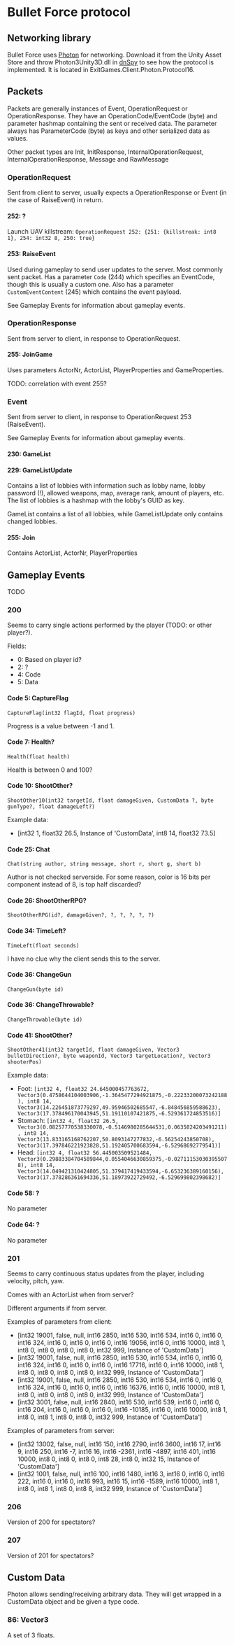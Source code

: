 Bullet Force protocol
===

## Networking library
Bullet Force uses [Photon](https://www.photonengine.com/en/PUN) for networking. Download it from the Unity Asset Store and throw Photon3Unity3D.dll in [dnSpy](https://github.com/0xd4d/dnSpy/) to see how the protocol is implemented. It is located in ExitGames.Client.Photon.Protocol16.

## Packets
Packets are generally instances of Event, OperationRequest or OperationResponse. They have an OperationCode/EventCode (byte) and parameter hashmap containing the sent or received data. The parameter always has ParameterCode (byte) as keys and other serialized data as values.

Other packet types are Init, InitResponse, InternalOperationRequest, InternalOperationResponse, Message and RawMessage

### OperationRequest
Sent from client to server, usually expects a OperationResponse or Event (in the case of RaiseEvent) in return.

#### 252: ?
Launch UAV killstream: `OperationRequest 252: {251: {killstreak: int8 1}, 254: int32 8, 250: true}`

#### 253: RaiseEvent
Used during gameplay to send user updates to the server. Most commonly sent packet. Has a parameter `Code` (244) which specifies an EventCode, though this is usually a custom one. Also has a parameter `CustomEventContent` (245) which contains the event payload.

See Gameplay Events for information about gameplay events.

### OperationResponse
Sent from server to client, in response to OperationRequest.

#### 255: JoinGame
Uses parameters ActorNr, ActorList, PlayerProperties and GameProperties.

TODO: correlation with event 255?

### Event
Sent from server to client, in response to OperationRequest 253 (RaiseEvent).

See Gameplay Events for information about gameplay events.

#### 230: GameList
#### 229: GameListUpdate
Contains a list of lobbies with information such as lobby name, lobby password (!), allowed weapons, map, average rank, amount of players, etc. The list of lobbies is a hashmap with the lobby's GUID as key.

GameList contains a list of all lobbies, while GameListUpdate only contains changed lobbies.

#### 255: Join
Contains ActorList, ActorNr, PlayerProperties

## Gameplay Events
TODO

### 200
Seems to carry single actions performed by the player (TODO: or other player?).

Fields:
- 0: Based on player id?
- 2: ?
- 4: Code
- 5: Data

#### Code 5: CaptureFlag
`CaptureFlag(int32 flagId, float progress)`

Progress is a value between -1 and 1.

#### Code 7: Health?
`Health(float health)`

Health is between 0 and 100?

#### Code 10: ShootOther?
`ShootOther10(int32 targetId, float damageGiven, CustomData ?, byte gunType?, float damageLeft?)`

Example data:
- [int32 1, float32 26.5, Instance of 'CustomData', int8 14, float32 73.5]

#### Code 25: Chat
`Chat(string author, string message, short r, short g, short b)`

Author is not checked serverside. For some reason, color is 16 bits per component instead of 8, is top half discarded?

#### Code 26: ShootOtherRPG?
`ShootOtherRPG(id?, damageGiven?, ?, ?, ?, ?, ?)`

#### Code 34: TimeLeft?
`TimeLeft(float seconds)`

I have no clue why the client sends this to the server.

#### Code 36: ChangeGun
`ChangeGun(byte id)`

#### Code 36: ChangeThrowable?
`ChangeThrowable(byte id)`

#### Code 41: ShootOther?
`ShootOther41(int32 targetId, float damageGiven, Vector3 bulletDirection?, byte weaponId, Vector3 targetLocation?, Vector3 shooterPos)`

Example data:
- Foot: `[int32 4, float32 24.645000457763672, Vector3(0.4758644104003906,-1.3645477294921875,-0.22233200073242188), int8 14, Vector3(14.226451873779297,49.95946502685547,-6.848456859588623), Vector3(17.378496170043945,51.19110107421875,-6.529361724853516)]`
- Stomach: `[int32 4, float32 26.5, Vector3(0.08257770538330078,-0.5146980285644531,0.0635824203491211), int8 14, Vector3(13.833165168762207,50.8093147277832,-6.56254243850708), Vector3(17.397846221923828,51.192405700683594,-6.52968692779541)]`
- Head: `[int32 4, float32 56.445003509521484, Vector3(0.29883384704589844,0.0554046630859375,-0.027111530303955078), int8 14, Vector3(14.049421310424805,51.379417419433594,-6.653236389160156), Vector3(17.378286361694336,51.18973922729492,-6.529699802398682)]`

#### Code 58: ?
No parameter

#### Code 64: ?
No parameter

### 201
Seems to carry continuous status updates from the player, including velocity, pitch, yaw.

Comes with an ActorList when from server?

Different arguments if from server.

Examples of parameters from client:
- [int32 19001, false, null, int16 2850, int16 530, int16 534, int16 0, int16 0, int16 324, int16 0, int16 0, int16 0, int16 19056, int16 0, int16 10000, int8 1, int8 0, int8 0, int8 0, int8 0, int32 999, Instance of 'CustomData']
- [int32 19001, false, null, int16 2850, int16 530, int16 534, int16 0, int16 0, int16 324, int16 0, int16 0, int16 0, int16 17716, int16 0, int16 10000, int8 1, int8 0, int8 0, int8 0, int8 0, int32 999, Instance of 'CustomData']
- [int32 19001, false, null, int16 2850, int16 530, int16 534, int16 0, int16 0, int16 324, int16 0, int16 0, int16 0, int16 16376, int16 0, int16 10000, int8 1, int8 0, int8 0, int8 0, int8 0, int32 999, Instance of 'CustomData']
- [int32 3001, false, null, int16 2840, int16 530, int16 539, int16 0, int16 0, int16 204, int16 0, int16 0, int16 0, int16 -10185, int16 0, int16 10000, int8 1, int8 0, int8 1, int8 0, int8 0, int32 999, Instance of 'CustomData']

Examples of parameters from server:
- [int32 13002, false, null, int16 150, int16 2790, int16 3600, int16 17, int16 9, int16 250, int16 -7, int16 16, int16 -2361, int16 -4897, int16 401, int16 10000, int8 0, int8 0, int8 0, int8 28, int8 0, int32 15, Instance of 'CustomData']
- [int32 1001, false, null, int16 100, int16 1480, int16 3, int16 0, int16 0, int16 222, int16 0, int16 0, int16 993, int16 15, int16 -1589, int16 10000, int8 1, int8 0, int8 1, int8 0, int8 8, int32 999, Instance of 'CustomData']

### 206
Version of 200 for spectators?

### 207
Version of 201 for spectators?

## Custom Data
Photon allows sending/receiving arbitrary data. They will get wrapped in a CustomData object and be given a type code.

### 86: Vector3
A set of 3 floats.